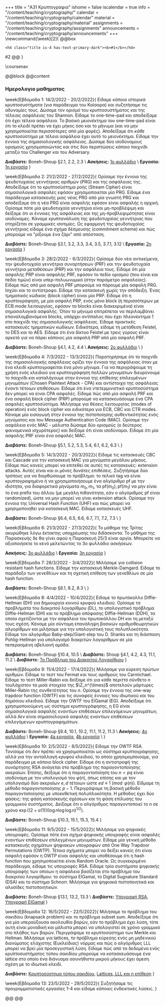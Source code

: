 +++
title = "Α31 Κρυπτογραφια"
ishome = false
iscalendar = true
info = "/content/teaching/cryptography/"
calendar = "/content/teaching/cryptography/calendar"
material = "/content/teaching/cryptography/material"
assignments = "/content/teaching/cryptography/assignments"
announcements = "/content/teaching/cryptography/announcements"
+++
\newcommand{\week}[2]{
@@box
~~~ 
<h4 class="title is-4 has-text-primary-dark"><b>#1</b></h4>
~~~ 
#2
@@
}

\coursenav

@@block
@@content

### Ημερολογιο μαθηματος

\week{Εβδομαδα 1: 14/2/2022 - 20/2/2022}{
Είδαμε κάποια ιστορικά κρυπτοσυστήματα (για παράδειγμα του Καίσαρα) και συζητήσαμε τις αδυναμίες τους.
Δώσαμε τον ορισμό του κρυπτοσυστήματος και της τέλειας ασφάλειας του Shannon. Είδαμε το one-time-pad
και αποδείξαμε ότι έχει τέλεια ασφάλεια. Το βασικό μειονέκτημα του one-time-pad είναι ότι το κλειδί
πρέπει να έχει μήκος όσο και το μήνυμα (και να μην χρησιμοποιείται περισσότερες από μία φορές).
Αποδείξαμε ότι *κάθε* κρυπτοσύστημα με τέλεια ασφάλεια έχει αυτό το μειονέκτημα.
Είδαμε την έννοια της σημασιολογικής ασφάλειας. Δώσαμε δύο ισοδύναμους ορισμούς χρησιμοποιώντας και 
στις δύο περιπτώσεις κάποιο παιχνίδι μεταξύ του Challenger και του Adversary.

**Διαβάστε:** Boneh-Shoup §2.1, 2.2, 2.3 \\
**Ασκήσεις:** [1ο φυλλάδιο](../crypto-assign-2022-1.pdf) \\
**Εργασία:** [1η εργασία](../assign-1) 
}

\week{Εβδομαδα 2: 21/2/2022 - 27/2/2022}{
Ορίσαμε την έννοια της ψευδοτυχαίας γεννήτριας αριθμών (PRG) και της ασφάλειας της.
Αποδείξαμε ότι το κρυπτοσύστημα ροής (Stream Cipher) είναι σημασιολογικά ασφαλές 
εφόσον χρησιμοποιείται μία PRG. Είδαμε ένα παράδειγμα κατασκευής μιας νέας PRG από
μία γνωστή PRG και αποδείξαμε ότι η νέα PRG είναι ασφαλής εφόσον είναι ασφαλής η
αρχική. Ορίσαμε πότε μία ψευδοτυχαία γεννήτρια είναι μη-προβλέψιμη και δείξαμε
ότι οι έννοιες της ασφάλειας και της μη-προβλεψιμότητας είναι ισοδύναμες. Κάναμε
κρυπτανάλυση της ψευδοτυχαίας γεννήτριας που στηρίζεται σε γραμμικές ισοτιμίες.
Ως εφαρμογή της ψευδοτυχαίας γεννήτριας είδαμε ένα σχήμα δέσμευσης (commitment scheme)
και πώς μπορούμε να "ρίξουμε ένα ζάρι" από απόσταση.

**Διαβάστε:** Boneh-Shoup §3.1, 3.2, 3.3, 3.4, 3.5, 3.7.1, 3.12 \\
**Εργασία:** [2η εργασία](../assign-2) 
}

\week{Εβδομαδα 3: 28/2/2022 - 6/3/2022}{
Ορίσαμε δύο νέα αντικείμενα, την ψευδοτυχαία γεννήτρια συναρτήσεων (PRF) και την
ψευδοτυχαία γεννήτρια μεταθέσεων (PRP) και την ασφάλεια τους. Είδαμε ότι μία 
ασφαλής PRP είναι ασφαλής PRF, εφόσον το πεδίο ορισμού (που είναι και πεδίο τιμών)
είναι υπερ-πολυωνυμικό (στην παράμετρο ασφαλείας). Είδαμε πώς από μια ασφαλή PRF
μπορούμε να πάρουμε μία ασφαλή PRG. Ισχύει και το αντίστροφο. Είδαμε την κατασκευή 
χωρίς την απόδειξη. Ένας τμηματικός κώδικας (block cipher) είναι μία PRP. Είδαμε
ότι η κρυπτογράφηση, με μία ασφαλή PRP, ενός μόνο block (ή περισσότερων με ECB
mode λειτουργίας, *εφόσον* τα blocks είναι διακεκριμένα) είναι σημασιολογικά ασφαλής.
Όταν το μήνυμα επιτρέπεται να περιλαμβάνει επαναλαμβανόμενα blocks, υπάρχει 
αντίπαλος που έχει πλεονέκτημα 1 στο παιχνίδι της σημασιολογικής ασφάλειας.
Είδαμε πρακτικές κατασκευές τμηματικών κωδίκων. Ειδικότερα, είδαμε τη μετάθεση 
Feistel, το DES και το AES. Είδαμε ότι ένα δίκτυο Feistel με τρεις γύρους 
είναι αρκετό για να πάρει κάποιος μία ασφαλή PRP από μία ασφαλή PRF. 

**Διαβάστε:** Boneh-Shoup §4.1, 4.2, 4.4  \\
**Ασκήσεις:** [2ο φυλλάδιο](../crypto-assign-2022-2.pdf) \\
}

\week{Εβδομαδα 4: 7/3/2022 - 13/3/2022}{
Παρατηρήσαμε ότι το παιχνίδι της σημασιολογικής ασφάλειας ορίζει την έννοια
της ασφάλειας όταν με ένα κλειδί κρυπτογραφείται ένα μόνο μήνυμα. Για να περιγράψουμε
τη χρήση ενός κλειδιού για κρυπτογράφηση πολλών μηνυμάτων διευρύνουμε το παιχνίδι και
καταλήγουμε στην έννοια της επίθεσης επιλεγμένων μηνυμάτων (Chosen Plaintext Attack - CPA)
και αντίστοιχα της ασφάλειας έναντι τέτοιων επιθέσεων. Είδαμε ότι ένα ντετερμινιστικό
κρυπτοσύστημα δεν μπορεί να είναι CPA ασφαλές. Είδαμε πώς από μία ασφαλή PRF και
ένα ασφαλή block cipher (PRP) μπορούμe να κατασκευάσουμε ένα CPA ασφαλές κρυπτοσύστημα.
Μιλήσαμε για θέσεις λειτουργίας (modes of operation) ενός block cipher και ειδικότερα 
για ECB, CBC και CTR modes. Κάναμε μία εισαγωγή στην έννοια της πιστοποίησης αυθεντικότητας
ενός μηνύματος και του Message Authentication Code (MAC). Ορίσαμε την ασφάλεια ενός
MAC - μάλιστα δώσαμε δύο ορισμούς (ο δεύτερος φαινομενικά ισχυρότερος) και δείξαμε ότι
είναι ισοδύναμοι. Είδαμε ότι μία ασφαλής PRF είναι ένα ασφαλές MAC.

**Διαβάστε:** Boneh-Shoup §5.1, 5.2, 5.3, 5.4, 6.1, 6.2, 6.3 \\
}

\week{Εβδομαδα 5: 14/3/2022 - 20/3/2022}{
Είδαμε τις κατασκευές CBC και Cascade για την κατασκευή MAC για μηνύματα μεγάλου μήκους.
Είδαμε πώς κανείς μπορεί να επιτεθεί σε αυτές τις κατασκευές: extension attacks. Αυτές 
είναι και οι μόνες δυνάτες επιθέσεις. Συζητήσαμε δύο τρόπους για να διορθώσουμε το
πρόβλημα: το τελικό tag να είναι κρυπτογραφημένο ή να χρησιμοποιήσουμε ένα αλγόριθμο
$\mathrm{pf}$ με την ιδιότητα, για διαφορετικά μηνύματα $m_0, m_1$, τα
$\mathrm{pf}(m_0), \mathrm{pf}(m_1)$ να 
μην είναι το ένα prefix του άλλου (με μεγάλη πιθανότητα, εάν ο αλγόριθμος $\mathrm{pf}$ είναι
randomized), ώστε να μην μπορεί να γίνει extension attack. Ορίσαμε την έννοια της
Universal Hash Function (UHF) και πώς μπορεί να χρησιμοποιηθεί για κατασκευή MAC. Είδαμε
κατασκευές UHF.

**Διαβάστε:** Boneh-Shoup §6.4, 6.5, 6.6, 6.7, 7.1, 7.2, 7.3 \\
}

\week{Εβδομαδα 6: 21/3/2022 - 27/3/2022}{
Το μάθημα της Τρίτης ακυρώθηκε λόγω έκτακτης υποχρέωσης του διδάσκοντα.
Το μάθημα της Παρασκευής δε θα γίνει αφού η Παρασκευή 25/3 είναι αργία.
Μπορείτε να αξιοποιήσετε το κενό μελετώντας το 3ο φυλλάδιο ασκήσεων.

**Ασκήσεις:** [3ο φυλλάδιο](../crypto-assign-2022-3.pdf) \\
**Εργασία:** [3η εργασία](../assign-3) 
}

\week{Εβδομαδα 7: 28/3/2022 - 3/4/2022}{
Μιλήσαμε για collision resistant hash functions. Είδαμε την κατασκευή
Merkle-Damgard. Είδαμε το παράδοξο των γενεθλίων και τη σχετική
επίθεση των γενεθλίων σε μία hash function.

**Διαβάστε:** Boneh-Shoup §8.1, 8.2, 8.3 \\
}

\week{Εβδομαδα 8: 4/4/2022 - 10/4/2022}{
Είδαμε το πρωτόκολλο Diffie-Hellman (DH) για δημιουργία κοινού κρυφού κλειδιού.
Ορίσαμε τα προβλήματα του διακριτού λογαρίθμου (DL), το υπολογιστικό
πρόβλημα Diffie-Hellman (DH) και το πρόβλημα απόφασης Diffie-Hellman (DDH),
τα οποία σχετίζονται με την ασφάλεια του πρωτοκόλλου DH και τη μεταξύ τους σχέση.
Κάναμε μία σύντομη επανάληψη βασικών αριθμοθεωρητικών αλγορίθμων και μιλήσαμε
για την υπολογιστική τους πολυπλοκότητα. Είδαμε τον αλγόριθμο Baby-step/Giant-step
του D. Shanks και τη διάσπαση Pohlig-Hellman για υπολογισμό διακριτών λογαρίθμων
σε μία πεπερασμένη αβελιανή ομάδα.

**Διαβάστε:** Boneh-Shoup §10.4, 10.5 \\
**Διαβάστε:** Shoup §4.1, 4.2, 4.3, 11.1, 11.2 \\
**Διαβάστε:** [Το Πρόβλημα του Διακριτού Λογαρίθμου](../note-dlp.pdf) 
}

\week{Εβδομαδα 9: 11/4/2022 - 17/4/2022}{
Μιλήσαμε για εύρεση πρώτων αριθμών. Είδαμε το τεστ του Fermat και τους
αριθμούς του Carmichael. Είδαμε το τεστ Miller-Rabin και δείξαμε 
ότι για κάθε περιττό σύνθετο $n$ τουλάχιστον τα μισά στοιχεία της $\Z_n^{\times}$
αποτελούν μάρτυρες Miller-Rabin της συνθετότητας του $n$. Ορίσαμε την 
έννοια της one-way trapdoor function (OWTF) και τις συναφείς έννοιες του ιδιωτικού
και του δημόσιου κλειδιού. Είδαμε την OWTF του ElGamal (EG). Αποδείξαμε ότι 
χρησιμοποιούμενη ως σύστημα κρυπτογράφησης, η EG είναι σημασιολογικά ασφαλής
εναντίων επιθέσεων επιλεγόμενων μηνυμάτων, αλλά *δεν* είναι σημασιολογικά
ασφαλής εναντίων επιθέσεων επιλεγόμενων κρυπτογραφημάτων.

**Διαβάστε:** Boneh-Shoup §9.4, 10.1, 10.2, 11.1, 11.2, 11.3 \\
**Ασκήσεις:** [4ο φυλλάδιο](../crypto-assign-2022-4.pdf) \\
**Εργασία:** [4a εργασία](../assign-4a), [4b εργασία](../assign-4b) \\
}

\week{Εβδομαδα 10: 2/5/2022 - 8/5/2022}{
Είδαμε την OWTF RSA. Τονίσαμε ότι *δεν* πρέπει να χρησιμοποιείται ως
σύστημα κρυπτογράφησης, αλλά για την ανταλλαγή κρυφού κλειδιού, το
οποίο χρησιμομποιούμε, για παράδειγμα με κάποιο block cipher. Είδαμε
ότι η αντιστροφή της συνάρτησης RSA ανάγεται στο πρόβλημα της
παραγοντοποίησης ακεραίων. Επίσης, δείξαμε ότι η παραγοντοποίηση
του $n = pq$ είναι ισοδύναμη με τον υπολογισμό του $\varphi(n)$,
όπως επίσης και με τον υπολογισμό δύο ακεραίων $e,d$ τέτοιων 
ώστε $ed\equiv 1 \pmod{\varphi(n)}$. Είδμαμε τη μέθοδο παραγοντοποίησης
$p-1$. Περιγράψαμε τη βασική μέθοδο παραγοντοποίησης με υποεκθετική
πολυπλοκότητα. Η μέθοδος έχει δύο φάσεις: της φάση κατασκευής σχέσεων
και τη φάση επίλυσης του γραμμικού συστήματος. Δείξαμε ότι ο αλγόριθμος
παραγοντοποιεί το $n$ σε χρόνο
$\exp\left((2 + o(1)) (\log{n} \log\log{n})^{1/2} \right)$.

**Διαβάστε:** Boneh-Shoup §10.3, 15.1, 15.3, 15.4
}

\week{Εβδομαδα 11: 9/5/2022 - 15/5/2022}{
Μιλήσαμε για ψηφιακές υπογραφές. Ορίσαμε πότε ένα σχήμα ψηφιακής υπογραφής είναι ασφαλές
εναντίων επιθέσεων επιλεγμένων μηνυμάτων. Είδαμε μία γενική μέθοδο κατασκευής σχημάτων
ψηφιακών υπογραφών από One Way Trapdoor Permutations (OWTP). Τέτοια σχήματα μπορεί να 
δείξει κανείς ότι είναι ασφαλή εφόσον η OWTP είναι ασφαλής και υποθέσουμε ότι η hash 
function που χρησιμοποιείται είναι Random Oracle. Ως συγκεκριμένο παράδειγμα, είδαμε
τις υπογραφές RSA. Είδαμε τρία συστήματα ψηφιακής υπογραφής των οποίων η ασφάλεια βασίζεται 
στο πρόβλημα του διακριτού λογαρίθμου: το σύστημα ElGamal, το Digital Sugnature Standard (DSA)
και το σύστημα Schnorr. Μιλήσαμε για ψηφιακά πιστοποιητικά και αλυσίδες πιστοποιητικών.

**Διαβάστε:** Boneh-Shoup §13.1, 13.2, 13.3 \\
**Διαβάστε:** [Υπογραφή RSA](../note-signatures-rsa.pdf), [Υπογραφή ElGamal](../note-signatures-ElGamal.pdf)
}

\week{Εβδομαδα 12: 16/5/2022 - 22/5/2022}{
Μιλήσαμε το πρόβλημα του σακιδίου (knapsack problem) και το πρόβλημα subset sum.
Αποδείξαμε ότι για μία υπεραύξουσα ακολουθία βαρών, εάν το πρόβλημα έχει λύση, τότε
αυτή είναι μοναδική και μάλιστα μπορεί να υπολογιστεί σε χρόνο γραμμικό στο πλήθος
των βαρών. Περιγράψαμε το κρυπτοσύστημα των Merkle και Hellman. Μιλήσαμε για lattices, 
το πρόβλημα εύρεσης ενός μη μηδενικού διανύματος ελάχιστης (Ευκλείδιας) νόρμας και
πώς ο αλγόριθμος LLL μπορεί να βρεί μία προσεγγιστική λύση. Είδαμε πώς από τα δεδομένα
ενός κρυπτοσυστήματος τύπου σακιδίου μπορούμε να κατασκευάσουμε ένα lattice στο οποίο
ένα διάνυσμα ασυνήθιστα μικρού μήκους έχει άμεση σχέση με το ιδιωτικό κλειδί.

**Διαβάστε:** [Κρυπτοσύστημα τύπου σακιδίου](../note-knapsack.pdf), [Lattices, LLL και η επίθεση](../note-lattices.pdf)
}

\week{Εβδομαδα 13: 23/5/2022 - 29/5/2022}{
Συζητήσαμε τις προγραμματιστικές εργασίες 1-4 και είδαμε κάποιες ενδεικτικές λύσεις.
}

@@
@@
